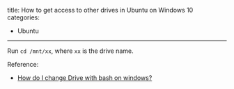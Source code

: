 title: How to get access to other drives in Ubuntu on Windows 10
categories:
- Ubuntu
---

Run `cd /mnt/xx`, where `xx` is the drive name.

Reference:

- [How do I change Drive with bash on windows?](https://superuser.com/questions/1118546/how-do-i-change-drive-with-bash-on-windows)
